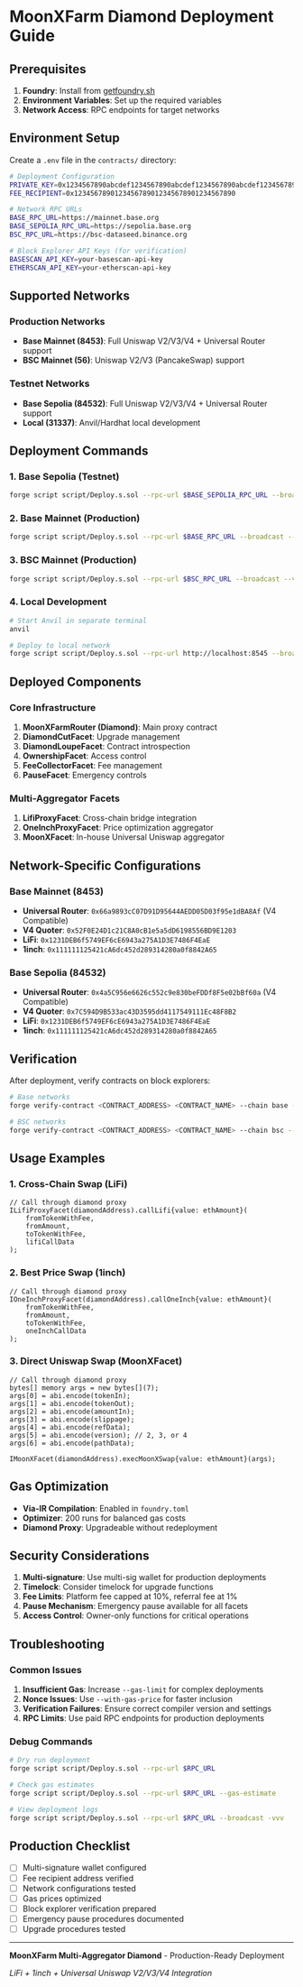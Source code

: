 # MoonXFarm Diamond Deployment Guide

## Prerequisites

1. **Foundry**: Install from [getfoundry.sh](https://getfoundry.sh/)
2. **Environment Variables**: Set up the required variables
3. **Network Access**: RPC endpoints for target networks

## Environment Setup

Create a `.env` file in the `contracts/` directory:

```bash
# Deployment Configuration
PRIVATE_KEY=0x1234567890abcdef1234567890abcdef1234567890abcdef1234567890abcdef
FEE_RECIPIENT=0x1234567890123456789012345678901234567890

# Network RPC URLs
BASE_RPC_URL=https://mainnet.base.org
BASE_SEPOLIA_RPC_URL=https://sepolia.base.org
BSC_RPC_URL=https://bsc-dataseed.binance.org

# Block Explorer API Keys (for verification)
BASESCAN_API_KEY=your-basescan-api-key
ETHERSCAN_API_KEY=your-etherscan-api-key
```

## Supported Networks

### Production Networks
- **Base Mainnet (8453)**: Full Uniswap V2/V3/V4 + Universal Router support
- **BSC Mainnet (56)**: Uniswap V2/V3 (PancakeSwap) support

### Testnet Networks  
- **Base Sepolia (84532)**: Full Uniswap V2/V3/V4 + Universal Router support
- **Local (31337)**: Anvil/Hardhat local development

## Deployment Commands

### 1. Base Sepolia (Testnet)
```bash
forge script script/Deploy.s.sol --rpc-url $BASE_SEPOLIA_RPC_URL --broadcast --verify
```

### 2. Base Mainnet (Production)
```bash
forge script script/Deploy.s.sol --rpc-url $BASE_RPC_URL --broadcast --verify --gas-price 2000000000
```

### 3. BSC Mainnet (Production)
```bash
forge script script/Deploy.s.sol --rpc-url $BSC_RPC_URL --broadcast --verify
```

### 4. Local Development
```bash
# Start Anvil in separate terminal
anvil

# Deploy to local network
forge script script/Deploy.s.sol --rpc-url http://localhost:8545 --broadcast
```

## Deployed Components

### Core Infrastructure
1. **MoonXFarmRouter (Diamond)**: Main proxy contract
2. **DiamondCutFacet**: Upgrade management
3. **DiamondLoupeFacet**: Contract introspection
4. **OwnershipFacet**: Access control
5. **FeeCollectorFacet**: Fee management
6. **PauseFacet**: Emergency controls

### Multi-Aggregator Facets
1. **LifiProxyFacet**: Cross-chain bridge integration
2. **OneInchProxyFacet**: Price optimization aggregator
3. **MoonXFacet**: In-house Universal Uniswap aggregator

## Network-Specific Configurations

### Base Mainnet (8453)
- **Universal Router**: `0x66a9893cC07D91D95644AEDD05D03f95e1dBA8Af` (V4 Compatible)
- **V4 Quoter**: `0x52F0E24D1c21C8A0cB1e5a5dD6198556BD9E1203`
- **LiFi**: `0x1231DEB6f5749EF6cE6943a275A1D3E7486F4EaE`
- **1inch**: `0x111111125421cA6dc452d289314280a0f8842A65`

### Base Sepolia (84532)  
- **Universal Router**: `0x4a5C956e6626c552c9e830beFDDf8F5e02bBf60a` (V4 Compatible)
- **V4 Quoter**: `0x7C594D9B533ac43D3595dd4117549111Ec48F8B2`
- **LiFi**: `0x1231DEB6f5749EF6cE6943a275A1D3E7486F4EaE`
- **1inch**: `0x111111125421cA6dc452d289314280a0f8842A65`

## Verification

After deployment, verify contracts on block explorers:

```bash
# Base networks
forge verify-contract <CONTRACT_ADDRESS> <CONTRACT_NAME> --chain base --etherscan-api-key $BASESCAN_API_KEY

# BSC networks  
forge verify-contract <CONTRACT_ADDRESS> <CONTRACT_NAME> --chain bsc --etherscan-api-key $BSCSCAN_API_KEY
```

## Usage Examples

### 1. Cross-Chain Swap (LiFi)
```solidity
// Call through diamond proxy
ILifiProxyFacet(diamondAddress).callLifi{value: ethAmount}(
    fromTokenWithFee,
    fromAmount, 
    toTokenWithFee,
    lifiCallData
);
```

### 2. Best Price Swap (1inch)
```solidity
// Call through diamond proxy
IOneInchProxyFacet(diamondAddress).callOneInch{value: ethAmount}(
    fromTokenWithFee,
    fromAmount,
    toTokenWithFee, 
    oneInchCallData
);
```

### 3. Direct Uniswap Swap (MoonXFacet)
```solidity
// Call through diamond proxy
bytes[] memory args = new bytes[](7);
args[0] = abi.encode(tokenIn);
args[1] = abi.encode(tokenOut);
args[2] = abi.encode(amountIn);
args[3] = abi.encode(slippage);
args[4] = abi.encode(refData);
args[5] = abi.encode(version); // 2, 3, or 4
args[6] = abi.encode(pathData);

IMoonXFacet(diamondAddress).execMoonXSwap{value: ethAmount}(args);
```

## Gas Optimization

- **Via-IR Compilation**: Enabled in `foundry.toml`
- **Optimizer**: 200 runs for balanced gas costs
- **Diamond Proxy**: Upgradeable without redeployment

## Security Considerations

1. **Multi-signature**: Use multi-sig wallet for production deployments
2. **Timelock**: Consider timelock for upgrade functions
3. **Fee Limits**: Platform fee capped at 10%, referral fee at 1%
4. **Pause Mechanism**: Emergency pause available for all facets
5. **Access Control**: Owner-only functions for critical operations

## Troubleshooting

### Common Issues

1. **Insufficient Gas**: Increase `--gas-limit` for complex deployments
2. **Nonce Issues**: Use `--with-gas-price` for faster inclusion
3. **Verification Failures**: Ensure correct compiler version and settings
4. **RPC Limits**: Use paid RPC endpoints for production deployments

### Debug Commands

```bash
# Dry run deployment
forge script script/Deploy.s.sol --rpc-url $RPC_URL

# Check gas estimates
forge script script/Deploy.s.sol --rpc-url $RPC_URL --gas-estimate

# View deployment logs
forge script script/Deploy.s.sol --rpc-url $RPC_URL --broadcast -vvv
```

## Production Checklist

- [ ] Multi-signature wallet configured
- [ ] Fee recipient address verified
- [ ] Network configurations tested
- [ ] Gas prices optimized
- [ ] Block explorer verification prepared
- [ ] Emergency pause procedures documented
- [ ] Upgrade procedures tested

---

**MoonXFarm Multi-Aggregator Diamond** - Production-Ready Deployment

*LiFi + 1inch + Universal Uniswap V2/V3/V4 Integration* 